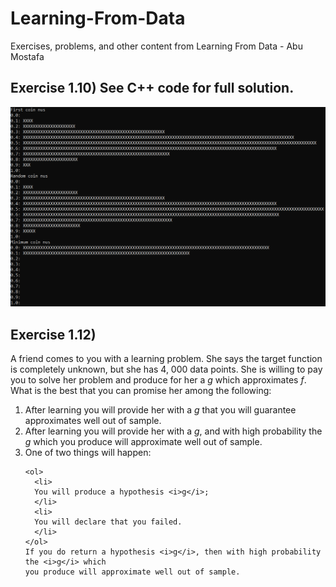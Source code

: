 # Learning-From-Data
Exercises, problems, and other content from Learning From Data - Abu Mostafa

## Exercise 1.10) See C++ code for full solution.
<img src="https://github.com/nps6-uwf/Learning-From-Data/blob/main/assets/histo.PNG?raw=true"></img>

## Exercise 1.12)

A friend comes to you with a learning problem. She says the target function is completely unknown, but she has 4, 000 data points. She is 
willing to pay you to solve her problem and produce for her a <i>g</i> which 
approximates <i>f</i>. What is the best that you can promise her among the 
following: 

<ol>
  <li>After learning you will provide her with a <i>g</i> that you will guarantee 
approximates well out of sample. </li>  
  <li>After learning you will provide her with a <i>g</i>, and with high probability 
the <i>g</i> which you produce will approximate well out of sample. </li>
  <li>
    One of two things will happen: 
    
    <ol>
      <li>
      You will produce a hypothesis <i>g</i>; 
      </li>
      <li>
      You will declare that you failed. 
      </li>
    </ol>
    If you do return a hypothesis <i>g</i>, then with high probability  the <i>g</i> which 
    you produce will approximate well out of sample. 
  </li>
</ol>

